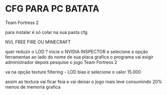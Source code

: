 # CFG PARA PC BATATA
Team Fortress 2

para instalar é só colar na sua pasta cfg

NVL FREE FIRE OU MINECRAFT

quer reduzir o LOD ?
inicie o NVIDIA INSPECTOR 
e selecione a opção ferramentas ao lado do nome de sua placa grafica
o programa vai exigir administrador
depois pesquise o jogo Team Fortress 2 

va na opção texture filtering - LOD bias
e selecione o valor 15.000

assim as textura vai ficar feia e vai deixar o jogo mais leve
consumindo 20% menos de memoria grafica



